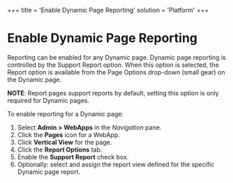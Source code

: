 +++
title = 'Enable Dynamic Page Reporting'
solution = 'Platform'
+++

# Enable Dynamic Page Reporting

Reporting can be enabled for any Dynamic page. Dynamic page reporting is
controlled by the Support Report option. When this option is selected,
the Report option is available from the Page Options drop-down (small
gear) on the Dynamic page.

**NOTE**: Report pages support reports by default, setting this option
is only required for Dynamic pages.

To enable reporting for a Dynamic page:

1.  Select **Admin \> WebApps** in the *Navigation* pane.
2.  Click the **Pages** icon for a WebApp.
3.  Click **Vertical View** for the page.
4.  Click the **Report Options** tab.
5.  Enable the **Support Report** check box.
6.  Optionally: select and assign the report view defined for the
    specific Dynamic page report.

